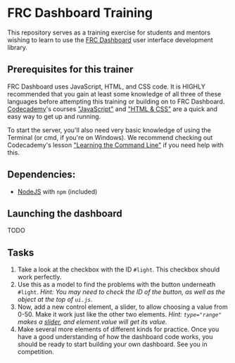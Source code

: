 # FRC Dashboard Training
This repository serves as a training exercise for students and mentors wishing to learn to use the [FRC Dashboard](https://github.com/FRCDashboard/FRCDashboard) user interface development library.

## Prerequisites for this trainer
FRC Dashboard uses JavaScript, HTML, and CSS code. It is HIGHLY recommended that you gain at least some knowledge of all three of these languages before attempting this training or building on to FRC Dashboard. [Codecademy](https://codecademy.com)'s courses ["JavaScript"](https://www.codecademy.com/learn/javascript) and ["HTML & CSS"](https://www.codecademy.com/learn/web) are a quick and easy way to get up and running.

To start the server, you'll also need very basic knowledge of using the Terminal (or cmd, if you're on Windows). We recommend checking out Codecademy's lesson ["Learning the Command Line"](https://www.codecademy.com/learn/learn-the-command-line) if you need help with this.

## Dependencies:
* [NodeJS](https://nodejs.org) with `npm` (included)

## Launching the dashboard
TODO

## Tasks
1. Take a look at the checkbox with the ID `#light`. This checkbox should work perfectly.
2. Use this as a model to find the problems with the button underneath `#light`. _Hint: You may need to check the ID of the button, as well as the object at the top of `ui.js`._
3. Now, add a new control element, a slider, to allow choosing a value from 0-50. Make it work just like the other two elements. _Hint: `type="range"` makes a [slider](http://www.w3schools.com/jsref/dom_obj_range.asp), and element.value will get its value._
4. Make several more elements of different kinds for practice. Once you have a good understanding of how the dashboard code works, you should be ready to start building your own dashboard. See you in competition.
